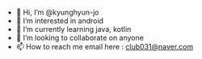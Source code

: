 - 👋 Hi, I’m @kyunghyun-jo
- 👀 I’m interested in android
- 🌱 I’m currently learning java, kotlin
- 💞️ I’m looking to collaborate on anyone
- 📫 How to reach me email here : club031@naver.com

<!---
kyunghyun-jo/kyunghyun-jo is a ✨ special ✨ repository because its `README.md` (this file) appears on your GitHub profile.
You can click the Preview link to take a look at your changes.
--->
